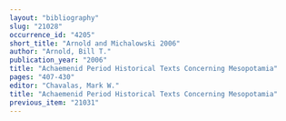 ```yaml
---
layout: "bibliography"
slug: "21028"
occurrence_id: "4205"
short_title: "Arnold and Michalowski 2006"
author: "Arnold, Bill T."
publication_year: "2006"
title: "Achaemenid Period Historical Texts Concerning Mesopotamia"
pages: "407-430"
editor: "Chavalas, Mark W."
title: "Achaemenid Period Historical Texts Concerning Mesopotamia"
previous_item: "21031"
---
```

